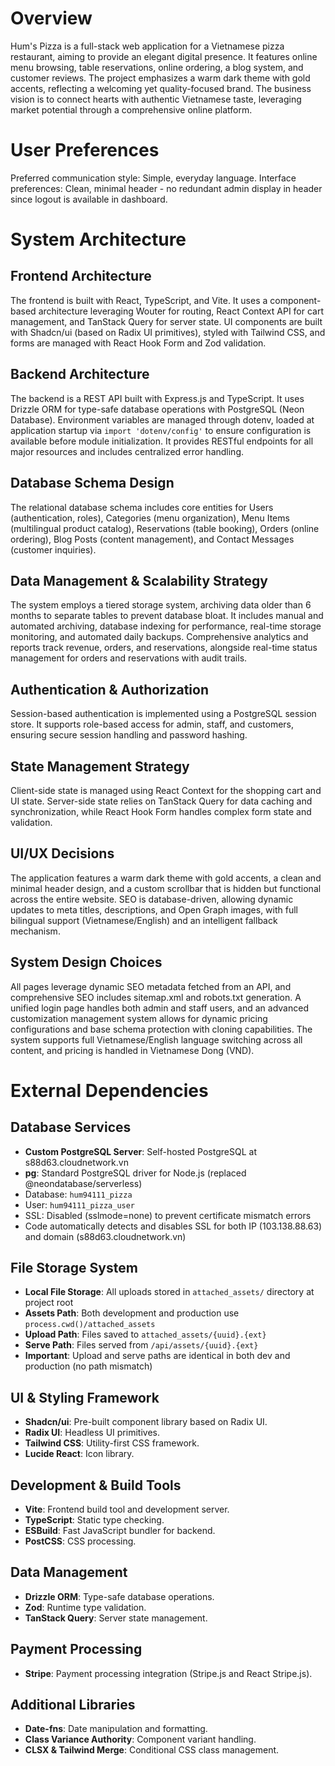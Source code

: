 # Overview

Hum's Pizza is a full-stack web application for a Vietnamese pizza restaurant, aiming to provide an elegant digital presence. It features online menu browsing, table reservations, online ordering, a blog system, and customer reviews. The project emphasizes a warm dark theme with gold accents, reflecting a welcoming yet quality-focused brand. The business vision is to connect hearts with authentic Vietnamese taste, leveraging market potential through a comprehensive online platform.

# User Preferences

Preferred communication style: Simple, everyday language.
Interface preferences: Clean, minimal header - no redundant admin display in header since logout is available in dashboard.

# System Architecture

## Frontend Architecture
The frontend is built with React, TypeScript, and Vite. It uses a component-based architecture leveraging Wouter for routing, React Context API for cart management, and TanStack Query for server state. UI components are built with Shadcn/ui (based on Radix UI primitives), styled with Tailwind CSS, and forms are managed with React Hook Form and Zod validation.

## Backend Architecture
The backend is a REST API built with Express.js and TypeScript. It uses Drizzle ORM for type-safe database operations with PostgreSQL (Neon Database). Environment variables are managed through dotenv, loaded at application startup via `import 'dotenv/config'` to ensure configuration is available before module initialization. It provides RESTful endpoints for all major resources and includes centralized error handling.

## Database Schema Design
The relational database schema includes core entities for Users (authentication, roles), Categories (menu organization), Menu Items (multilingual product catalog), Reservations (table booking), Orders (online ordering), Blog Posts (content management), and Contact Messages (customer inquiries).

## Data Management & Scalability Strategy
The system employs a tiered storage system, archiving data older than 6 months to separate tables to prevent database bloat. It includes manual and automated archiving, database indexing for performance, real-time storage monitoring, and automated daily backups. Comprehensive analytics and reports track revenue, orders, and reservations, alongside real-time status management for orders and reservations with audit trails.

## Authentication & Authorization
Session-based authentication is implemented using a PostgreSQL session store. It supports role-based access for admin, staff, and customers, ensuring secure session handling and password hashing.

## State Management Strategy
Client-side state is managed using React Context for the shopping cart and UI state. Server-side state relies on TanStack Query for data caching and synchronization, while React Hook Form handles complex form state and validation.

## UI/UX Decisions
The application features a warm dark theme with gold accents, a clean and minimal header design, and a custom scrollbar that is hidden but functional across the entire website. SEO is database-driven, allowing dynamic updates to meta titles, descriptions, and Open Graph images, with full bilingual support (Vietnamese/English) and an intelligent fallback mechanism.

## System Design Choices
All pages leverage dynamic SEO metadata fetched from an API, and comprehensive SEO includes sitemap.xml and robots.txt generation. A unified login page handles both admin and staff users, and an advanced customization management system allows for dynamic pricing configurations and base schema protection with cloning capabilities. The system supports full Vietnamese/English language switching across all content, and pricing is handled in Vietnamese Dong (VND).

# External Dependencies

## Database Services
- **Custom PostgreSQL Server**: Self-hosted PostgreSQL at s88d63.cloudnetwork.vn
- **pg**: Standard PostgreSQL driver for Node.js (replaced @neondatabase/serverless)
- Database: `hum94111_pizza`
- User: `hum94111_pizza_user`
- SSL: Disabled (sslmode=none) to prevent certificate mismatch errors
- Code automatically detects and disables SSL for both IP (103.138.88.63) and domain (s88d63.cloudnetwork.vn)

## File Storage System
- **Local File Storage**: All uploads stored in `attached_assets/` directory at project root
- **Assets Path**: Both development and production use `process.cwd()/attached_assets`
- **Upload Path**: Files saved to `attached_assets/{uuid}.{ext}`
- **Serve Path**: Files served from `/api/assets/{uuid}.{ext}`
- **Important**: Upload and serve paths are identical in both dev and production (no path mismatch)

## UI & Styling Framework
- **Shadcn/ui**: Pre-built component library based on Radix UI.
- **Radix UI**: Headless UI primitives.
- **Tailwind CSS**: Utility-first CSS framework.
- **Lucide React**: Icon library.

## Development & Build Tools
- **Vite**: Frontend build tool and development server.
- **TypeScript**: Static type checking.
- **ESBuild**: Fast JavaScript bundler for backend.
- **PostCSS**: CSS processing.

## Data Management
- **Drizzle ORM**: Type-safe database operations.
- **Zod**: Runtime type validation.
- **TanStack Query**: Server state management.

## Payment Processing
- **Stripe**: Payment processing integration (Stripe.js and React Stripe.js).

## Additional Libraries
- **Date-fns**: Date manipulation and formatting.
- **Class Variance Authority**: Component variant handling.
- **CLSX & Tailwind Merge**: Conditional CSS class management.